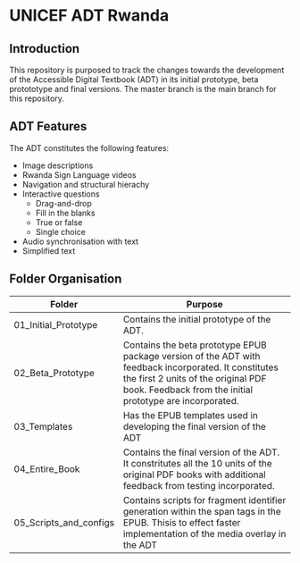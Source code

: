 # UNICEF ADT Rwanda

## Introduction
This repository is purposed to track the changes towards the development of the Accessible Digital Textbook (ADT) in its initial prototype, beta protototype and final versions. The master branch is the main branch for this repository.

## ADT Features
The ADT constitutes the following features:
- Image descriptions
- Rwanda Sign Language videos 
- Navigation and structural hierachy
- Interactive questions
  -  Drag-and-drop 
  -  Fill in the blanks
  -  True or false
  -  Single choice
- Audio synchronisation with text 
- Simplified text

## Folder Organisation
| Folder | Purpose |
| --- | --- |
| 01_Initial_Prototype | Contains the initial prototype of the ADT. |
| 02_Beta_Prototype | Contains the beta prototype EPUB package version of the ADT with feedback incorporated. It constitutes the first 2 units of the original PDF book. Feedback from the initial prototype are incorporated. |
| 03_Templates | Has the EPUB templates used in developing the final version of the ADT |
| 04_Entire_Book | Contains the final version of the ADT. It constritutes all the 10 units of the original PDF books with additional feedback from testing incorporated. |
| 05_Scripts_and_configs | Contains scripts for fragment identifier generation within the span tags in the EPUB. Thisis to effect faster implementation of the media overlay in the ADT|


